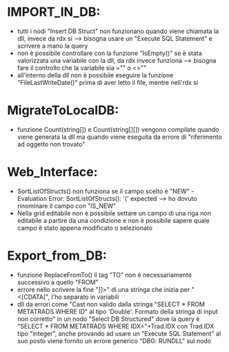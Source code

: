 # IMPORT_IN_DB:
- tutti i nodi "Insert DB Struct" non funzionano quando viene chiamata la dll, invece da rdx si --> bisogna usare un "Execute SQL Statement" e scrivere a mano la query
- non è possibile controllare con la funzione "IsEmpty()" se è stata valorizzata una variabile con la dll, da rdx invece funziona --> bisogna fare il controllo che la variabile sia ="" o <>""
- all'interno della dll non è possibile eseguire la funzione "FileLastWriteDate()" prima di aver letto il file, mentre nell'rdx si

# MigrateToLocalDB:
- funzione Count(string[]) e Count(string[][]) vengono compilate quando viene generata la dll ma quando viene eseguita da errore di "riferimento ad oggetto non trovato"

# Web_Interface:
- SortListOfStructs() non funziona se il campo scelto è "NEW" - Evaluation Error: SortListOfStructs(): '(' expected --> ho dovuto rinominare il campo con "IS_NEW"
- Nella grid editabile non è possibile settare un campo di una riga non editabile a partire da una condizione e non è possibile sapere quale campo è stato appena modificato o selezionato

# Export_from_DB:
- funzione ReplaceFromTo() il tag "TO" non è necessariamente successivo a quello "FROM"
- errore nello scrivere la fine "]]>" di una stringa che inizia per "<[CDATA[", l'ho separato in variabili
- dll da errori come  "Cast non valido dalla stringa "SELECT * FROM METATRADS WHERE ID" al tipo 'Double'. Formato della stringa di input non corretto" in un nodo "Select DB Structured" dove la query è "SELECT * FROM METATRADS WHERE IDX="+Trad.IDX con Trad.IDX tipo "integer", anche provando ad usare un "Execute SQL Statement" al suo posto viene fornito un errore generico "DBG: RUNDLL" sul nodo